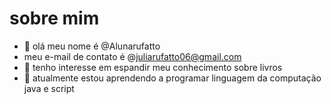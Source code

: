 # sobre mim 
- 👋 olá meu nome é @Alunarufatto
- meu e-mail de contato é @juliarufatto06@gmail.com
- 👀 tenho interesse em espandir meu conhecimento sobre livros
- 🌱 atualmente estou aprendendo a programar linguagem da computação java e script



